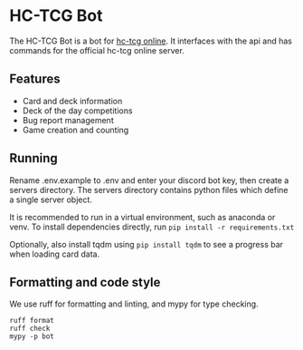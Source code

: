 # HC-TCG Bot
The HC-TCG Bot is a bot for [hc-tcg online](https://hc-tcg.online). It interfaces with the api and has commands for the official hc-tcg online server.

## Features
- Card and deck information
- Deck of the day competitions
- Bug report management
- Game creation and counting

## Running
Rename .env.example to .env and enter your discord bot key, then create a servers directory. The servers directory contains python files which define a single server object.

It is recommended to run in a virtual environment, such as anaconda or venv.
To install dependencies directly, run `pip install -r requirements.txt`

Optionally, also install tqdm using `pip install tqdm` to see a progress bar when loading card data.

## Formatting and code style
We use ruff for formatting and linting, and mypy for type checking.
```
ruff format
ruff check
mypy -p bot
```